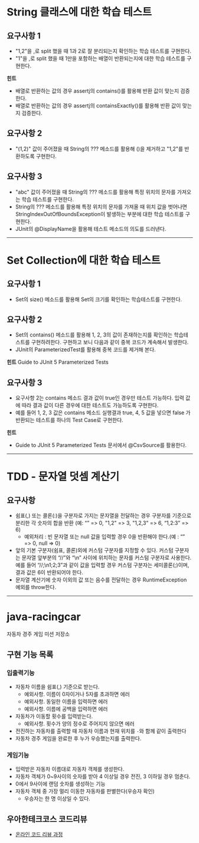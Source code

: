 # String 클래스에 대한 학습 테스트

## 요구사항 1
- "1,2"을 ,로 split 했을 때 1과 2로 잘 분리되는지 확인하는 학습 테스트를 구현한다.
- "1"을 ,로 split 했을 때 1만을 포함하는 배열이 반환되는지에 대한 학습 테스트를 구현한다.

**힌트**
- 배열로 반환하는 값의 경우 assertj의 contains()를 활용해 반환 값이 맞는지 검증한다.
- 배열로 반환하는 값의 경우 assertj의 containsExactly()를 활용해 반환 값이 맞는지 검증한다.
## 요구사항 2
- "(1,2)" 값이 주어졌을 때 String의 ??? 메소드를 활용해 ()을 제거하고 "1,2"를 반환하도록 구현한다.
## 요구사항 3
- "abc" 값이 주어졌을 때 String의 ??? 메소드를 활용해 특정 위치의 문자를 가져오는 학습 테스트를 구현한다.
- String의 ??? 메소드를 활용해 특정 위치의 문자를 가져올 때 위치 값을 벗어나면 StringIndexOutOfBoundsException이 발생하는 부분에 대한 학습 테스트를 구현한다.
- JUnit의 @DisplayName을 활용해 테스트 메소드의 의도를 드러낸다.

---

# Set Collection에 대한 학습 테스트

## 요구사항 1
- Set의 size() 메소드를 활용해 Set의 크기를 확인하는 학습테스트를 구현한다.

## 요구사항 2
- Set의 contains() 메소드를 활용해 1, 2, 3의 값이 존재하는지를 확인하는 학습테스트를 구현하려한다.
  구현하고 보니 다음과 같이 중복 코드가 계속해서 발생한다.
- JUnit의 ParameterizedTest를 활용해 중복 코드를 제거해 본다.

**힌트**
Guide to JUnit 5 Parameterized Tests

## 요구사항 3
- 요구사항 2는 contains 메소드 결과 값이 true인 경우만 테스트 가능하다. 입력 값에 따라 결과 값이 다른 경우에 대한 테스트도 가능하도록 구현한다.
- 예를 들어 1, 2, 3 값은 contains 메소드 실행결과 true, 4, 5 값을 넣으면 false 가 반환되는 테스트를 하나의 Test Case로 구현한다.

**힌트**
- Guide to JUnit 5 Parameterized Tests 문서에서 @CsvSource를 활용한다.

---

#  TDD - 문자열 덧셈 계산기

## 요구사항
- 쉼표(,) 또는 콜론(:)을 구분자로 가지는 문자열을 전달하는 경우 구분자를 기준으로 분리한 각 숫자의 합을 반환 (예: “” => 0, "1,2" => 3, "1,2,3" => 6, “1,2:3” => 6)
    - 예외처리 : 빈 문자열 또는 null 값을 입력할 경우 0을 반환해야 한다.(예 : “” => 0, null => 0)
- 앞의 기본 구분자(쉼표, 콜론)외에 커스텀 구분자를 지정할 수 있다.
  커스텀 구분자는 문자열 앞부분의 “//”와 “\n” 사이에 위치하는 문자를 커스텀 구분자로 사용한다.
  예를 들어 “//;\n1;2;3”과 같이 값을 입력할 경우 커스텀 구분자는 세미콜론(;)이며, 결과 값은 6이 반환되어야 한다.
- 문자열 계산기에 숫자 이외의 값 또는 음수를 전달하는 경우 RuntimeException 예외를 throw한다.

---
# java-racingcar
자동차 경주 게임 미션 저장소

## 구현 기능 목록
### 입출력기능
- 자동차 이름을 쉼표(,) 기준으로 받는다.
    - 예외사항. 이름이 0자이거나 5자를 초과하면 에러
    - 예외사항. 동일한 이름을 입력하면 에러
    - 예외사항. 이름에 공백을 입력하면 에러
- 자동차가 이동할 횟수를 입력받는다.
    - 예외사항. 횟수가 양의 정수로 주어지지 않으면 에러
- 전진하는 자동차를 출력할 때 자동차 이름과 현재 위치를 `-`와 함께 같이 출력한다
- 자동차 경주 게임을 완료한 후 누가 우승했는지를 출력한다.

### 게임기능
- 입력받은 자동차 이름대로 자동차 객체를 생성한다.
- 자동차 객체가 0~9사이의 숫자를 받아 4 이상일 경우 전진, 3 이하일 경우 멈춘다.
- 0에서 9사이에 랜덤 숫자를 생성하는 기능
- 자동차 객체 중 가장 멀리 이동한 자동차를 판별한다(우승자 확인)
    - 우승자는 한 명 이상일 수 있다.

## 우아한테크코스 코드리뷰
* [온라인 코드 리뷰 과정](https://github.com/woowacourse/woowacourse-docs/blob/master/maincourse/README.md)